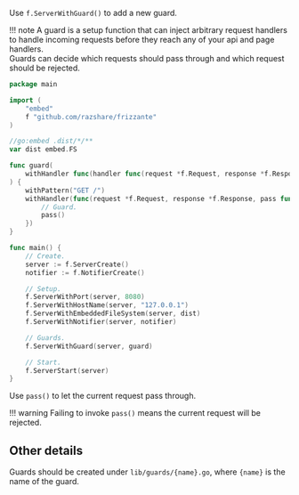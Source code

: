 Use `f.ServerWithGuard()` to add a new guard.

!!! note
	A guard is a setup function that can inject arbitrary request handlers
	to handle incoming requests before they reach any of your api and page handlers.<br/>
	Guards can decide which requests should pass through and which request should be rejected.

```go
package main

import (
	"embed"
	f "github.com/razshare/frizzante"
)

//go:embed .dist/*/**
var dist embed.FS

func guard(
	withHandler func(handler func(request *f.Request, response *f.Response, pass func())),
) {
    withPattern("GET /")
    withHandler(func(request *f.Request, response *f.Response, pass func()) {
		// Guard.
		pass()
	})
}

func main() {
	// Create.
	server := f.ServerCreate()
	notifier := f.NotifierCreate()

	// Setup.
	f.ServerWithPort(server, 8080)
	f.ServerWithHostName(server, "127.0.0.1")
	f.ServerWithEmbeddedFileSystem(server, dist)
	f.ServerWithNotifier(server, notifier)

	// Guards.
	f.ServerWithGuard(server, guard)

	// Start.
	f.ServerStart(server)
}
```

Use `pass()` to let the current request pass through.

!!! warning
	Failing to invoke `pass()` means the current request will be rejected.


## Other details

Guards should be created under `lib/guards/{name}.go`, where `{name}` is the name of the guard.